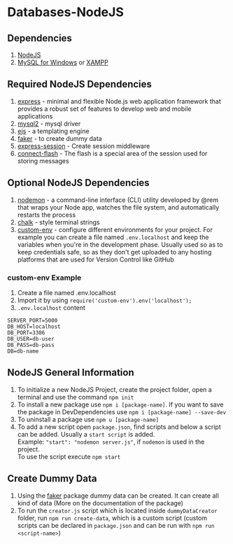 # Databases-NodeJS

## Dependencies
1. [NodeJS](https://nodejs.org/en/)
2. [MySQL for Windows](https://dev.mysql.com/downloads/installer/) or [XAMPP](https://www.apachefriends.org/download.html)

## Required NodeJS Dependencies
1. [express](https://www.npmjs.com/package/express) - minimal and flexible Node.js web application framework that provides a robust set of features to develop web and mobile applications
2. [mysql2](https://www.npmjs.com/package/mysql2) - mysql driver
3. [ejs](https://www.npmjs.com/package/ejs) - a templating engine
4. [faker](https://www.npmjs.com/package/faker/v/5.5.3) - to create dummy data
5. [express-session](https://www.npmjs.com/package/express-session) - Create session middleware
6. [connect-flash](https://www.npmjs.com/package/connect-flash) - The flash is a special area of the session used for storing messages

## Optional NodeJS Dependencies
1. [nodemon](https://www.npmjs.com/package/nodemon) - a command-line interface (CLI) utility developed by @rem that wraps your Node app, watches the file system, and automatically restarts the process
2. [chalk](https://www.npmjs.com/package/chalk) - style terminal strings 
3. [custom-env](https://www.npmjs.com/package/custom-env) - configure different environments for your project. For example you can create a file named ```.env.localhost``` and keep the variables when you're in the development phase. Usually used so as to keep credentials safe, so as they don't get uploaded to any hosting platforms that are used for Version Control like GitHub

### custom-env Example
1. Create a file named .env.localhost
2. Import it by using ```require('custom-env').env('localhost');```
3. ```.env.localhost``` content
```
SERVER_PORT=5000
DB_HOST=localhost
DB_PORT=3306
DB_USER=db-user
DB_PASS=db-pass
DB=db-name
```

## NodeJS General Information
1. To initialize a new NodeJS Project, create the project folder, open a terminal and use the command ```npm init```
2. To install a new package use ```npm i [package-name]```. If you want to save the package in DevDependencies use ```npm i [package-name] --save-dev```
3. To uninstall a package use ```npm u [package-name]```
4. To add a new script open ```package.json```, find scripts and below a script can be added. Usually a ```start script``` is added.<br>
   Example: ```"start": "nodemon server.js"```, if ```nodemon``` is used in the project.<br>
   To use the script execute ```npm start```

## Create Dummy Data
1. Using the [faker](https://www.npmjs.com/package/faker/v/5.5.3) package dummy data can be created. It can create all kind of data (More on the documentation of the package)
2. To run the ```creator.js``` script which is located inside ```dummyDataCreator``` folder, run ```npm run create-data```, which is a custom script (custom scripts can be declared in ```package.json``` and can be run with ```npm run <script-name>```)
